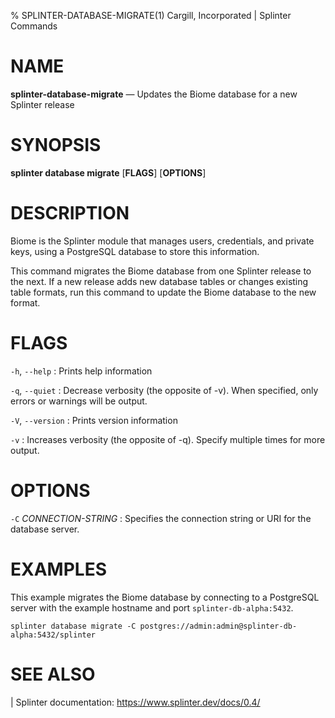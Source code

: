 % SPLINTER-DATABASE-MIGRATE(1) Cargill, Incorporated | Splinter Commands
<!--
  Copyright 2018-2021 Cargill Incorporated
  Licensed under Creative Commons Attribution 4.0 International License
  https://creativecommons.org/licenses/by/4.0/
-->

NAME
====

**splinter-database-migrate** — Updates the Biome database for a new Splinter
release

SYNOPSIS
========

**splinter database migrate** \[**FLAGS**\] \[**OPTIONS**\]

DESCRIPTION
===========

Biome is the Splinter module that manages users, credentials, and private keys,
using a PostgreSQL database to store this information.

This command migrates the Biome database from one Splinter release to the next.
If a new release adds new database tables or changes existing table formats,
run this command to update the Biome database to the new format.

FLAGS
=====

`-h`, `--help`
: Prints help information

`-q`, `--quiet`
: Decrease verbosity (the opposite of -v). When specified, only errors or
  warnings will be output.

`-V`, `--version`
: Prints version information

`-v`
: Increases verbosity (the opposite of -q). Specify multiple times for more
  output.

OPTIONS
=======

`-C` *CONNECTION-STRING*
: Specifies the connection string or URI for the database server.

EXAMPLES
========
This example migrates the Biome database by connecting to a PostgreSQL server
with the example hostname and port `splinter-db-alpha:5432`.

```
splinter database migrate -C postgres://admin:admin@splinter-db-alpha:5432/splinter
```

SEE ALSO
========
| Splinter documentation: https://www.splinter.dev/docs/0.4/
